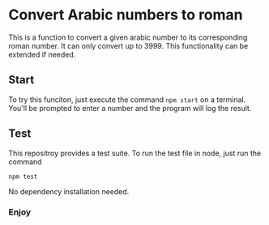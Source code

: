 # Convert Arabic numbers to roman

This is a function to convert a given arabic number to its corresponding roman number. It can only convert up to 3999. This functionality can be extended if needed.

## Start

To try this funciton, just execute the command `npm start` on a terminal. You'll be prompted to enter a number and the program will log the result.

## Test

This repositroy provides a test suite. To run the test file in node, just run the command

```
npm test
```

No dependency installation needed.

### Enjoy

